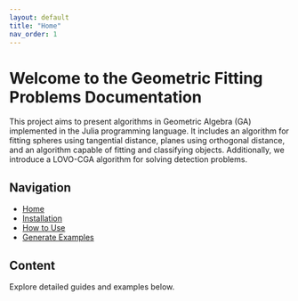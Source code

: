 ```yaml
---
layout: default
title: "Home"
nav_order: 1
---
```


# Welcome to the Geometric Fitting Problems Documentation

This project aims to present algorithms in Geometric Algebra (GA) implemented in the Julia programming language. It includes an algorithm for fitting spheres using tangential distance, planes using orthogonal distance, and an algorithm capable of fitting and classifying objects. Additionally, we introduce a LOVO-CGA algorithm for solving detection problems.

## Navigation

- [Home](./index.html)
- [Installation](./Installation.html)
- [How to Use](./how_to_use.html)
- [Generate Examples](./examples.html)

## Content

Explore detailed guides and examples below.
